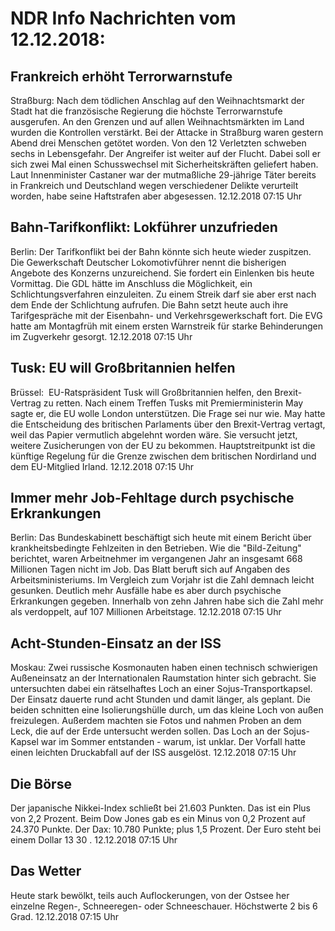 # NDR Info Nachrichten vom 12.12.2018:


## Frankreich erhöht Terrorwarnstufe
Straßburg: Nach dem tödlichen Anschlag auf den Weihnachtsmarkt der Stadt hat die französische Regierung die höchste Terrorwarnstufe ausgerufen. An den Grenzen und auf allen Weihnachtsmärkten im Land wurden die Kontrollen verstärkt. Bei der Attacke in Straßburg waren gestern Abend drei Menschen getötet worden. Von den 12 Verletzten schweben sechs in Lebensgefahr. Der Angreifer ist weiter auf der Flucht. Dabei soll er sich zwei Mal einen Schusswechsel mit Sicherheitskräften geliefert haben. Laut Innenminister Castaner war der mutmaßliche 29-jährige Täter bereits in Frankreich und Deutschland wegen verschiedener Delikte verurteilt worden, habe seine Haftstrafen aber abgesessen. 12.12.2018 07:15 Uhr 

## Bahn-Tarifkonflikt: Lokführer unzufrieden
Berlin: Der Tarifkonflikt bei der Bahn könnte sich heute wieder zuspitzen. Die Gewerkschaft Deutscher Lokomotivführer nennt die bisherigen Angebote des Konzerns unzureichend. Sie fordert ein Einlenken bis heute Vormittag. Die GDL hätte im Anschluss die Möglichkeit, ein Schlichtungsverfahren einzuleiten. Zu einem Streik darf sie aber erst nach dem Ende der Schlichtung aufrufen. Die Bahn setzt heute auch ihre Tarifgespräche mit der Eisenbahn- und Verkehrsgewerkschaft fort. Die EVG hatte am Montagfrüh mit einem ersten Warnstreik für starke Behinderungen im Zugverkehr gesorgt. 12.12.2018 07:15 Uhr 

## Tusk: EU will Großbritannien helfen
Brüssel:          EU-Ratspräsident Tusk will Großbritannien helfen, den Brexit-Vertrag zu retten. Nach einem Treffen Tusks mit Premierministerin May sagte er, die EU wolle London unterstützen. Die Frage sei nur wie. May hatte die Entscheidung des britischen Parlaments über den Brexit-Vertrag vertagt, weil das Papier vermutlich abgelehnt worden wäre. Sie versucht jetzt, weitere Zusicherungen von der EU zu bekommen. Hauptstreitpunkt ist die künftige Regelung für die Grenze zwischen dem britischen Nordirland und dem EU-Mitglied Irland. 12.12.2018 07:15 Uhr 

## Immer mehr Job-Fehltage durch psychische Erkrankungen
Berlin: Das Bundeskabinett beschäftigt sich heute mit einem Bericht über krankheitsbedingte Fehlzeiten in den Betrieben. Wie die "Bild-Zeitung" berichtet, waren Arbeitnehmer im vergangenen Jahr an insgesamt 668 Millionen Tagen nicht im Job. Das Blatt beruft sich auf Angaben des Arbeitsministeriums. Im Vergleich zum Vorjahr ist die Zahl demnach leicht gesunken. Deutlich mehr Ausfälle habe es aber durch psychische Erkrankungen gegeben. Innerhalb von zehn Jahren habe sich die Zahl mehr als verdoppelt, auf 107 Millionen Arbeitstage. 12.12.2018 07:15 Uhr 

## Acht-Stunden-Einsatz an der ISS
Moskau:	Zwei russische Kosmonauten haben einen technisch schwierigen Außeneinsatz an der Internationalen Raumstation hinter sich gebracht. Sie untersuchten dabei ein rätselhaftes Loch an einer Sojus-Transportkapsel. Der Einsatz dauerte rund acht Stunden und damit länger, als geplant. Die beiden schnitten eine Isolierungshülle durch, um das kleine Loch von außen freizulegen. Außerdem machten sie Fotos und nahmen Proben an dem Leck, die auf der Erde untersucht werden sollen. Das Loch an der Sojus-Kapsel war im Sommer entstanden - warum, ist unklar. Der Vorfall hatte einen leichten Druckabfall auf der ISS ausgelöst. 12.12.2018 07:15 Uhr 

## Die Börse
Der japanische Nikkei-Index schließt bei  21.603  Punkten. Das ist ein Plus von  2,2  Prozent. Beim Dow Jones gab es ein Minus von  0,2  Prozent auf  24.370  Punkte. Der Dax:			 10.780 Punkte; plus  1,5  Prozent. Der Euro steht bei einem Dollar  13 30 . 12.12.2018 07:15 Uhr 

## Das Wetter
Heute stark bewölkt, teils auch Auflockerungen, von der Ostsee her einzelne Regen-, Schneeregen- oder Schneeschauer. Höchstwerte 2 bis 6 Grad. 12.12.2018 07:15 Uhr 
